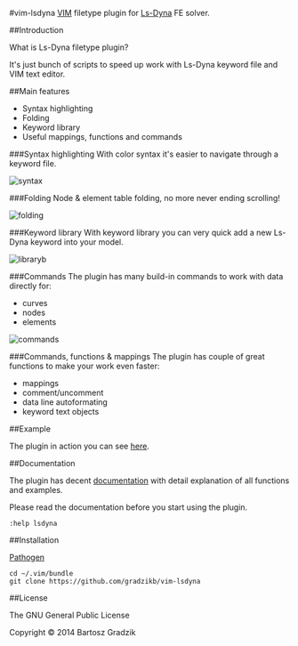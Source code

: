 #vim-lsdyna
[VIM](http://www.vim.org/) filetype plugin for [Ls-Dyna](http://www.lstc.com) FE solver.

##Introduction

What is Ls-Dyna filetype plugin?

It's just bunch of scripts to speed up work with Ls-Dyna keyword file and VIM text editor.

##Main features
- Syntax highlighting
- Folding
- Keyword library
- Useful mappings, functions and commands

###Syntax highlighting
With color syntax it's easier to navigate through a keyword file.

![syntax](https://raw.github.com/wiki/gradzikb/vim-lsdyna/gifs/syntax.gif)

###Folding
Node & element table folding, no more never ending scrolling!

![folding](https://raw.github.com/wiki/gradzikb/vim-lsdyna/gifs/folding.gif)

###Keyword library
With keyword library you can very quick add a new Ls-Dyna keyword into your model.

![libraryb](https://raw.github.com/wiki/gradzikb/vim-lsdyna/gifs/library.gif)


###Commands
The plugin has many build-in commands to work with data directly for:
- curves
- nodes
- elements

![commands](https://raw.github.com/wiki/gradzikb/vim-lsdyna/gifs/commands.gif)


###Commands, functions & mappings
The plugin has couple of great functions to make your work even faster:
- mappings
- comment/uncomment
- data line autoformating
- keyword text objects

##Example

The plugin in action you can see [here](https://www.youtube.com/watch?v=5a62UACiBA0&feature=youtu.be).

##Documentation

The plugin has decent [documentation](https://github.com/gradzikb/vim-lsdyna/blob/master/doc/lsdyna.txt) with detail explanation of all functions and examples.

Please read the documentation before you start using the plugin.

`:help lsdyna`

##Installation

[Pathogen](https://github.com/tpope/vim-pathogen)

```
cd ~/.vim/bundle
git clone https://github.com/gradzikb/vim-lsdyna
```

##License

The GNU General Public License

Copyright &copy; 2014 Bartosz Gradzik
